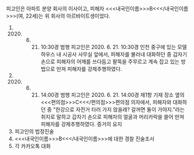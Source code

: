 피고인은 아파트 분양 회사의 이사이고, 피해자 <<<내국인이름>>>B<<</내국인이름>>>(여, 22세)는 위 회사의 아르바이트생이었다.
1. 2020. 6. 21. 10:30경 범행
피고인은 2020. 6. 21. 10:30경 인천 중구에 있는 모델하우스 내 시공사 사무실 앞에서, 피해자를 불러내 대화하던 중 갑자기 손으로 피해자의 어깨를 쓰다듬고 팔뚝을 주무르고 계속 잡고 있는 방법으로 만져 피해자를 강제추행하였다.
2. 2020. 6. 21. 14:00경 범행
피고인은 2020. 6. 21. 14:00경 제1항 기재 장소 옆의 <<<편의점>>>C<<</편의점>>>편의점 의자에서, 피해자와 대화하던 중 "한강으로 자전거 타러 가지 않을래? 갈꺼면 둘이 가야지."라는 취지로 말하고 갑자기 손으로 피해자의 얼굴과 머리카락을 쓸어 만져 피해자를 강제추행하였다. 증거의 요지
1. 피고인의 법정진술
1. <<<내국인이름>>>B<<</내국인이름>>>에 대한 경찰 진술조서
1. 각 카카오톡 대화